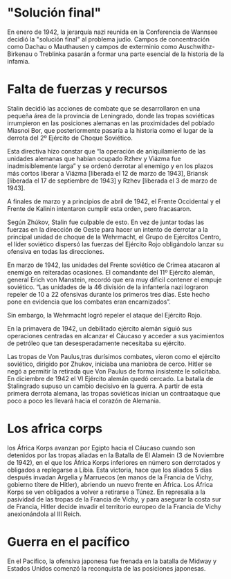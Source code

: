 # "Solución final"
En enero de 1942, la jerarquía nazi reunida en la Conferencia de Wannsee decidió la "solución final" al problema judío. Campos de concentración como Dachau o Mauthausen y campos de exterminio como Auschwithz-Birkenau o Treblinka pasarán a formar una parte esencial de la historia de la infamia.

# Falta de fuerzas y recursos

Stalin decidió las acciones de combate que se desarrollaron en una pequeña área de la provincia de Leningrado, donde las tropas soviéticas irrumpieron en las posiciones alemanas en las proximidades del poblado Miasnoi Bor, que posteriormente pasaría a la historia como el lugar de la derrota del 2º Ejército de Choque Soviético.

Esta directiva hizo constar que “la operación de aniquilamiento de las unidades alemanas que habían ocupado Rzhev y Viázma fue inadmisiblemente larga” y se ordenó derrotar al enemigo y en los plazos más cortos liberar a Viázma [liberada el 12 de marzo de 1943], Briansk [liberada el 17 de septiembre de 1943] y Rzhev [liberada el 3 de marzo de 1943].

A finales de marzo y a principios de abril de 1942, el Frente Occidental y el Frente de Kalinin intentaron cumplir esta orden, pero fracasaron.

Según Zhúkov, Stalin fue culpable de esto. En vez de juntar todas las fuerzas en la dirección de Oeste para hacer un intento de derrotar a la principal unidad de choque de la Wehrmacht, el Grupo de Ejércitos Centro, el líder soviético dispersó las fuerzas del Ejército Rojo obligándolo lanzar su ofensiva en todas las direcciones.

En marzo de 1942, las unidades del Frente soviético de Crimea atacaron al enemigo en reiteradas ocasiones. El comandante del 11º Ejército alemán, general Erich von Manstein, recordó que era muy difícil contener el empuje soviético. “Las unidades de la 46 división de la infantería nazi lograron repeler de 10 a 22 ofensivas durante los primeros tres días. Este hecho pone en evidencia que los combates eran encarnizados”.

Sin embargo, la Wehrmacht logró repeler el ataque del Ejército Rojo.

En la primavera de 1942, un debilitado ejército alemán siguió sus operaciones centradas en alcanzar el Cáucaso y acceder a sus yacimientos de petróleo que tan desesperadamente necesitaba su ejército.

Las tropas de Von Paulus,tras durísimos combates, vieron como el ejército soviético, dirigido por Zhukov, iniciaba una maniobra de cerco. Hitler se negó a permitir la retirada que Von Paulus  de forma insistente le solicitaba. En diciembre de 1942 el VI Ejército alemán quedó cercado. La batalla de Stalingrado supuso un cambio decisivo en la guerra. A partir de esta primera derrota alemana, las tropas soviéticas inician un contraataque que poco a poco les llevará hacia el corazón de Alemania.

# Los africa corps

los África Korps avanzan por Egipto hacia el Cáucaso cuando son detenidos por las tropas aliadas en la Batalla de El Alamein (3 de Noviembre de 1942), en el que los África Korps inferiores en número son derrotados y obligados a replegarse a Libia. Esta victoria, hace que los aliados 5 días después invadan Argelia y Marruecos (en manos de la Francia de Vichy, gobierno títere de Hitler), abriendo un nuevo frente en África. Los África Korps se ven obligados a volver a retirarse a Túnez. En represalia a la pasividad de las tropas de la Francia de Vichy, y para asegurar la costa sur de Francia, Hitler decide invadir el territorio europeo de la Francia de Vichy anexionándola al III Reich.

# Guerra en el pacífico

En el Pacífico, la ofensiva japonesa fue frenada en la batalla de Midway y Estados Unidos comenzó la reconquista de las posiciones japonesas.
